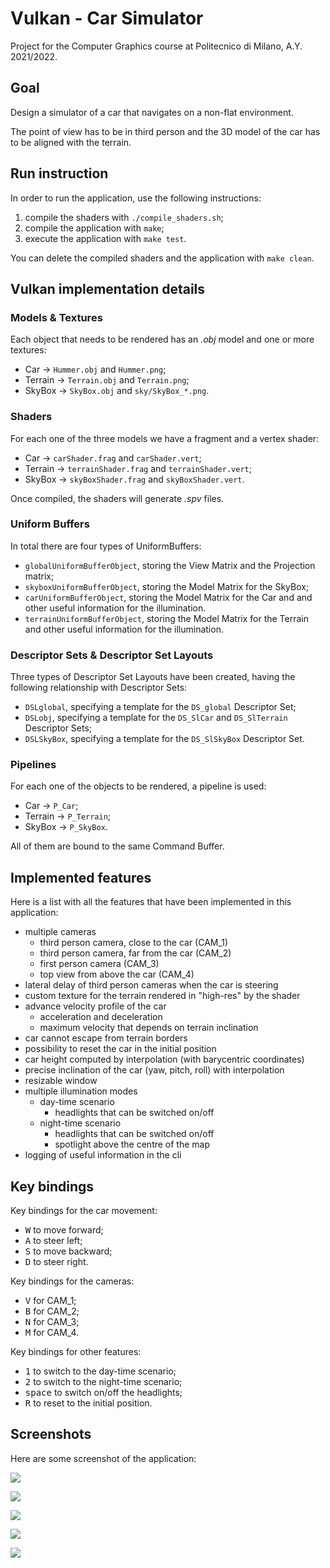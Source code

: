 # Vulkan - Car Simulator

Project for the Computer Graphics course at Politecnico di Milano, A.Y. 2021/2022.


## Goal

Design a simulator of a car that navigates on a non-flat environment.

The point of view has to be in third person and the 3D model of the car has to be aligned with the terrain.


## Run instruction

In order to run the application, use the following instructions:
1. compile the shaders with `./compile_shaders.sh`;
2. compile the application with `make`;
3. execute the application with `make test`.

You can delete the compiled shaders and the application with `make clean`.


## Vulkan implementation details

### Models & Textures

Each object that needs to be rendered has an *.obj* model and one or more textures:
- Car -> `Hummer.obj` and `Hummer.png`;
- Terrain -> `Terrain.obj` and `Terrain.png`;
- SkyBox -> `SkyBox.obj` and `sky/SkyBox_*.png`.


### Shaders

For each one of the three models we have a fragment and a vertex shader:
- Car -> `carShader.frag` and `carShader.vert`;
- Terrain -> `terrainShader.frag` and `terrainShader.vert`;
- SkyBox -> `skyBoxShader.frag` and `skyBoxShader.vert`.

Once compiled, the shaders will generate *.spv* files.

### Uniform Buffers

In total there are four types of UniformBuffers:
- `globalUniformBufferObject`, storing the View Matrix and the Projection matrix;
- `skyboxUniformBufferObject`, storing the Model Matrix for the SkyBox;
- `carUniformBufferObject`, storing the Model Matrix for the Car and and other useful information for the illumination.
- `terrainUniformBufferObject`, storing the Model Matrix for the Terrain and other useful information for the illumination.

### Descriptor Sets & Descriptor Set Layouts

Three types of Descriptor Set Layouts have been created, having the following relationship with Descriptor Sets:
- `DSLglobal`, specifying a template for the `DS_global` Descriptor Set;
- `DSLobj`, specifying a template for the `DS_SlCar` and `DS_SlTerrain` Descriptor Sets;
- `DSLSkyBox`, specifying a template for the `DS_SlSkyBox` Descriptor Set.

### Pipelines

For each one of the objects to be rendered, a pipeline is used:
- Car -> `P_Car`;
- Terrain -> `P_Terrain`;
- SkyBox -> `P_SkyBox`.

All of them are bound to the same Command Buffer.


## Implemented features

Here is a list with all the features that have been implemented in this application:
- multiple cameras
  - third person camera, close to the car (CAM_1)
  - third person camera, far from the car (CAM_2)
  - first person camera (CAM_3)
  - top view from above the car (CAM_4)
- lateral delay of third person cameras when the car is steering
- custom texture for the terrain rendered in "high-res" by the shader
- advance velocity profile of the car
  - acceleration and deceleration
  - maximum velocity that depends on terrain inclination
- car cannot escape from terrain borders
- possibility to reset the car in the initial position
- car height computed by interpolation (with barycentric coordinates)
- precise inclination of the car (yaw, pitch, roll) with interpolation
- resizable window
- multiple illumination modes
  - day-time scenario
    - headlights that can be switched on/off
  - night-time scenario
    - headlights that can be switched on/off
    - spotlight above the centre of the map
- logging of useful information in the cli


## Key bindings

Key bindings for the car movement:
- <kbd>W</kbd> to move forward;
- <kbd>A</kbd> to steer left;
- <kbd>S</kbd> to move backward;
- <kbd>D</kbd> to steer right.

Key bindings for the cameras:
- <kbd>V</kbd> for CAM_1;
- <kbd>B</kbd> for CAM_2;
- <kbd>N</kbd> for CAM_3;
- <kbd>M</kbd> for CAM_4.

Key bindings for other features:
- <kbd>1</kbd> to switch to the day-time scenario;
- <kbd>2</kbd> to switch to the night-time scenario;
- <kbd>space</kbd> to switch on/off the headlights;
- <kbd>R</kbd> to reset to the initial position.


## Screenshots

Here are some screenshot of the application:

![](img/third_person_day.png)

![](img/first_person_day.png)

![](img/third_person_night.png)

![](img/yaw_pitch_roll.png)

![](img/spotlight.png)
